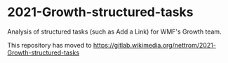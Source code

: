 # 2021-Growth-structured-tasks
Analysis of structured tasks (such as Add a Link) for WMF's Growth team.

This repository has moved to https://gitlab.wikimedia.org/nettrom/2021-Growth-structured-tasks
